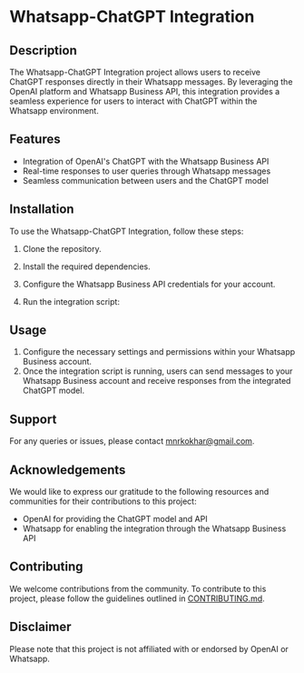 # Whatsapp-ChatGPT Integration

## Description

The Whatsapp-ChatGPT Integration project allows users to receive ChatGPT responses directly in their Whatsapp messages. By leveraging the OpenAI platform and Whatsapp Business API, this integration provides a seamless experience for users to interact with ChatGPT within the Whatsapp environment.

## Features

- Integration of OpenAI's ChatGPT with the Whatsapp Business API
- Real-time responses to user queries through Whatsapp messages
- Seamless communication between users and the ChatGPT model

## Installation

To use the Whatsapp-ChatGPT Integration, follow these steps:

1. Clone the repository.

2. Install the required dependencies.

3. Configure the Whatsapp Business API credentials for your account.

4. Run the integration script:

## Usage

1. Configure the necessary settings and permissions within your Whatsapp Business account.
2. Once the integration script is running, users can send messages to your Whatsapp Business account and receive responses from the integrated ChatGPT model.

## Support

For any queries or issues, please contact mnrkokhar@gmail.com.


## Acknowledgements

We would like to express our gratitude to the following resources and communities for their contributions to this project:

- OpenAI for providing the ChatGPT model and API
- Whatsapp for enabling the integration through the Whatsapp Business API

## Contributing

We welcome contributions from the community. To contribute to this project, please follow the guidelines outlined in [CONTRIBUTING.md](CONTRIBUTING.md).


## Disclaimer

Please note that this project is not affiliated with or endorsed by OpenAI or Whatsapp.
